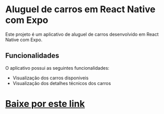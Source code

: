 
# Aluguel de carros em React Native com Expo
Este projeto é um aplicativo de aluguel de carros desenvolvido em React Native com Expo.

## Funcionalidades
O aplicativo possui as seguintes funcionalidades:

- Visualização dos carros disponiveis
- Visualização dos detalhes técnicos dos carros


# <a href='https://expo.dev/artifacts/eas/w2a77RCeCoskVvN8n83eNi.apk' target='_blank'>Baixe por este link</a>
